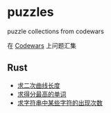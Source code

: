 # puzzles
puzzle collections from codewars

在 [Codewars](https://www.codewars.com/) 上问题汇集

## Rust

- [求二次曲线长度](rust/parabolic_arc_length)
- [求得分最高的单词](rust/highest_scoring_word)
- [求字符串中某些字符的出现次数](rust/error_histogram)

